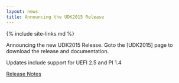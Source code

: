 ```yaml
---
layout: news
title: Announcing the UDK2015 Release
---
```

{% include site-links.md %}

Announcing the new UDK2015 Release. Goto the [UDK2015] page to
download the release and documentation.

Updates include support for UEFI 2.5 and PI 1.4

[Release  Notes]({{edk2files}}/UDK2015_Releases/UDK2015/ReadMe.txt/download )
